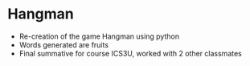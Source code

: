 # Hangman

- Re-creation of the game Hangman using python
- Words generated are fruits
- Final summative for course ICS3U, worked with 2 other classmates
